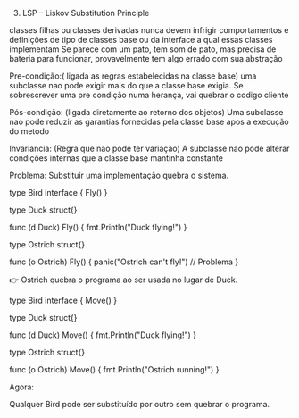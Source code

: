 3. LSP – Liskov Substitution Principle

classes filhas ou classes derivadas nunca devem infrigir comportamentos e definições de tipo de classes base ou da interface a qual essas classes implementam
Se parece com um pato, tem som de pato, mas precisa de bateria para funcionar, provavelmente tem algo errado com sua abstração

Pre-condição:( ligada as regras estabelecidas na classe base)
uma subclasse nao pode exigir mais do que a classe base exigia. Se sobrescrever uma pre condição numa herança, vai quebrar o codigo cliente

Pós-condição: (ligada diretamente ao retorno dos objetos)
Uma subclasse nao pode reduzir as garantias fornecidas pela classe base apos a execução do metodo

Invariancia: (Regra que nao pode ter variação)
A subclasse nao pode alterar condições internas que a classe base mantinha constante

Problema: Substituir uma implementação quebra o sistema.

type Bird interface {
    Fly()
}

type Duck struct{}

func (d Duck) Fly() {
    fmt.Println("Duck flying!")
}

type Ostrich struct{}

func (o Ostrich) Fly() {
    panic("Ostrich can't fly!") // Problema
}

👉 Ostrich quebra o programa ao ser usada no lugar de Duck.

type Bird interface {
    Move()
}

type Duck struct{}

func (d Duck) Move() {
    fmt.Println("Duck flying!")
}

type Ostrich struct{}

func (o Ostrich) Move() {
    fmt.Println("Ostrich running!")
}

 Agora:

Qualquer Bird pode ser substituído por outro sem quebrar o programa.